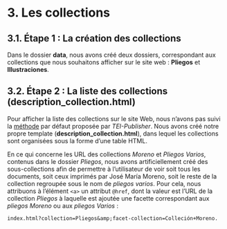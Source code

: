 # 3. Les collections

## 3.1. Étape 1 : La création des collections
Dans le dossier **data**, nous avons créé deux dossiers, correspondant aux collections que nous souhaitons afficher sur le site web : **Pliegos** et **Illustraciones**.

## 3.2. Étape 2 : La liste des collections (description_collection.html)
Pour afficher la liste des collections sur le site Web, nous n’avons pas suivi la [méthode](https://teipublisher.com/exist/apps/tei-publisher/doc/documentation.xml?odd=docbook&id=introduction&view=div#subcollections) par défaut proposée par *TEI-Publisher*. Nous avons créé notre propre template (**description_collection.html**), dans lequel les collections sont organisées sous la forme d’une table HTML.

En ce qui concerne les URL des collections *Moreno* et *Pliegos Varios*, contenus dans le dossier *Pliegos*, nous avons artificiellement créé des sous-collections afin de permettre à l’utilisateur de voir soit tous les documents, soit ceux imprimés par José María Moreno, soit le reste de la collection regroupée sous le nom de *pliegos varios*. Pour cela, nous attribuons à l’élément `<a>` un attribut `@href`, dont la valeur est l’URL de la collection *Pliegos* à laquelle est ajoutée une facette correspondant aux *pliegos Moreno* ou aux *pliegos Varios* :

```
index.html?collection=Pliegos&amp;facet-collection=Colleción+Moreno.
```


